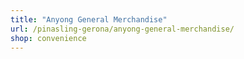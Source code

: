 ```yaml
---
title: "Anyong General Merchandise"
url: /pinasling-gerona/anyong-general-merchandise/
shop: convenience
---
```

